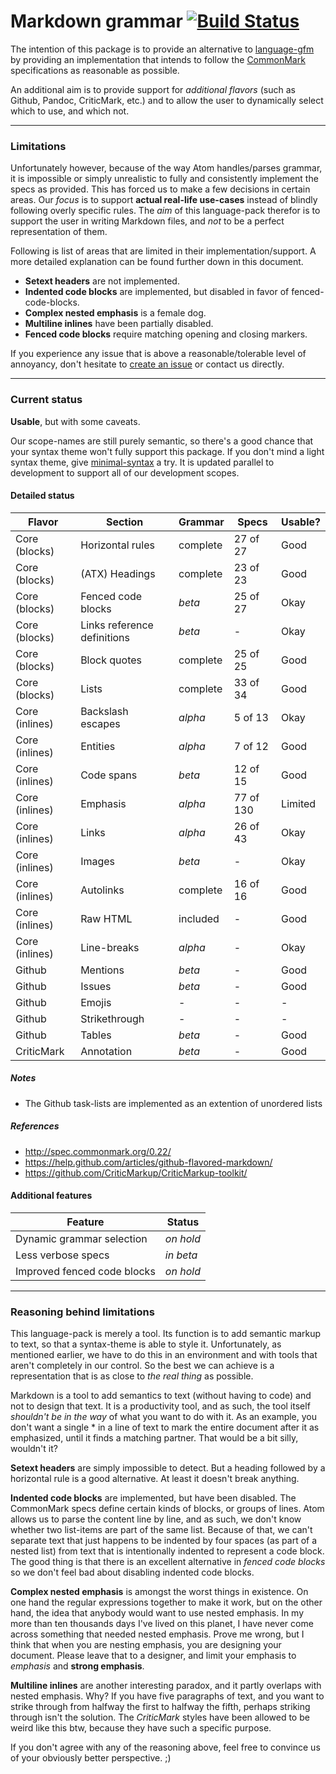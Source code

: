 # Markdown grammar [![Build Status](https://travis-ci.org/burodepeper/language-markdown.svg?branch=master)](https://travis-ci.org/burodepeper/language-markdown)

The intention of this package is to provide an alternative to [language-gfm]() by providing an implementation that intends to follow the [CommonMark](http://www.commonmark.org/) specifications as reasonable as possible.

An additional aim is to provide support for _additional flavors_ (such as Github, Pandoc, CriticMark, etc.) and to allow the user to dynamically select which to use, and which not.

---

### Limitations

Unfortunately however, because of the way Atom handles/parses grammar, it is impossible or simply unrealistic to fully and consistently implement the specs as provided. This has forced us to make a few decisions in certain areas. Our _focus_ is to support **actual real-life use-cases** instead of blindly following overly specific rules. The _aim_ of this language-pack therefor is to support the user in writing Markdown files, and _not_ to be a perfect representation of them.

Following is list of areas that are limited in their implementation/support. A more detailed explanation can be found further down in this document.

- **Setext headers** are not implemented.
- **Indented code blocks** are implemented, but disabled in favor of fenced-code-blocks.
- **Complex nested emphasis** is a female dog.
- **Multiline inlines** have been partially disabled.
- **Fenced code blocks** require matching opening and closing markers.

If you experience any issue that is above a reasonable/tolerable level of annoyancy, don't hesitate to [create an issue](issues/new/) or contact us directly.

---

### Current status

**Usable**, but with some caveats.

Our scope-names are still purely semantic, so there's a good chance that your syntax theme won't fully support this package. If you don't mind a light syntax theme, give [minimal-syntax](https://atom.io/packages/minimal-syntax) a try. It is updated parallel to development to support all of our development scopes.

#### Detailed status

| Flavor | Section | Grammar | Specs | Usable? |
| ------ | ------- | ------- | ----- | ------- |
| Core (blocks) | Horizontal rules | complete | 27 of 27 | Good |
| Core (blocks) | (ATX) Headings | complete | 23 of 23 | Good |
| Core (blocks) | Fenced code blocks | _beta_ | 25 of 27 | Okay |
| Core (blocks) | Links reference definitions | _beta_ | - | Okay |
| Core (blocks) | Block quotes | complete | 25 of 25 | Good |
| Core (blocks) | Lists | complete | 33 of 34 | Good |
| Core (inlines) | Backslash escapes | _alpha_ | 5 of 13 | Okay |
| Core (inlines) | Entities | _alpha_ | 7 of 12 | Good |
| Core (inlines) | Code spans | _beta_ | 12 of 15 | Good |
| Core (inlines) | Emphasis | _alpha_ | 77 of 130 | Limited |
| Core (inlines) | Links | _alpha_ | 26 of 43 | Okay |
| Core (inlines) | Images | _beta_ | - | Okay |
| Core (inlines) | Autolinks | complete | 16 of 16 | Good |
| Core (inlines) | Raw HTML | included | - | Good |
| Core (inlines) | Line-breaks | _alpha_ | - | Okay |
| Github | Mentions | _beta_ | - | Good |
| Github | Issues | _beta_ | - | Good |
| Github | Emojis | - | - | - |
| Github | Strikethrough | - | - | - |
| Github | Tables | _beta_ | - | Good |
| CriticMark | Annotation | _beta_ | - | Good |

##### Notes

- The Github task-lists are implemented as an extention of unordered lists

##### References

- http://spec.commonmark.org/0.22/
- https://help.github.com/articles/github-flavored-markdown/
- https://github.com/CriticMarkup/CriticMarkup-toolkit/

#### Additional features

| Feature | Status |
| ------- | ------ |
| Dynamic grammar selection | _on hold_ |
| Less verbose specs | _in beta_ |
| Improved fenced code blocks | _on hold_ |

---

### Reasoning behind limitations

This language-pack is merely a tool. Its function is to add semantic markup to text, so that a syntax-theme is able to style it. Unfortunately, as mentioned earlier, we have to do this in an environment and with tools that aren't completely in our control. So the best we can achieve is a representation that is as close to _the real thing_ as possible.

Markdown is a tool to add semantics to text (without having to code) and not to design that text. It is a productivity tool, and as such, the tool itself _shouldn't be in the way_ of what you want to do with it. As an example, you don't want a single * in a line of text to mark the entire document after it as emphasized, until it finds a matching partner. That would be a bit silly, wouldn't it?

**Setext headers** are simply impossible to detect. But a heading followed by a horizontal rule is a good alternative. At least it doesn't break anything.

**Indented code blocks** are implemented, but have been disabled. The CommonMark specs define certain kinds of blocks, or groups of lines. Atom allows us to parse the content line by line, and as such, we don't know whether two list-items are part of the same list. Because of that, we can't separate text that just happens to be indented by four spaces (as part of a nested list) from text that is intentionally indented to represent a code block. The good thing is that there is an excellent alternative in _fenced code blocks_ so we don't feel bad about disabling indented code blocks.

**Complex nested emphasis** is amongst the worst things in existence. On one hand the regular expressions together to make it work, but on the other hand, the idea that anybody would want to use nested emphasis. In my more than ten thousands days I've lived on this planet, I have never come across something that needed nested emphasis. Prove me wrong, but I think that when you are nesting emphasis, you are designing your document. Please leave that to a designer, and limit your emphasis to _emphasis_ and **strong emphasis**.

**Multiline inlines** are another interesting paradox, and it partly overlaps with nested emphasis. Why? If you have five paragraphs of text, and you want to strike through from halfway the first to halfway the fifth, perhaps striking through isn't the solution. The _CriticMark_ styles have been allowed to be weird like this btw, because they have such a specific purpose.

If you don't agree with any of the reasoning above, feel free to convince us of your obviously better perspective. ;)
